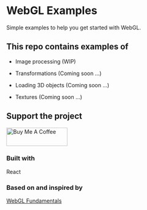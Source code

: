 # WebGL Examples

Simple examples to help you get started with WebGL.

## This repo contains examples of

- Image processing (WIP)

- Transformations (Coming soon ...)

- Loading 3D objects (Coming soon ...)

- Textures (Coming soon ...)

## Support the project

<a href="https://www.buymeacoffee.com/iFTp2zC" target="_blank"><img src="https://cdn.buymeacoffee.com/buttons/default-orange.png" alt="Buy Me A Coffee" style="height: 48px !important;width: 160px !important;" ></a>

### Built with

React

### Based on and inspired by

[WebGL Fundamentals](https://webglfundamentals.org/)

